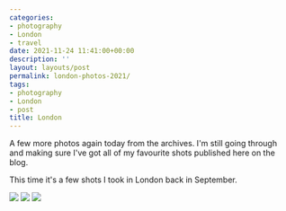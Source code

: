 ```yaml
---
categories:
- photography
- London
- travel
date: 2021-11-24 11:41:00+00:00
description: ''
layout: layouts/post
permalink: london-photos-2021/
tags:
- photography
- London
- post
title: London
---
```


A few more photos again today from the archives. I'm still going through and making sure I've got all of my favourite shots published here on the blog.

This time it's a few shots I took in London back in September.

<img src="https://chrishannah.me/images/2021/11/IMG_3228.png">

<img src="https://chrishannah.me/images/2021/11/DSCF1469.png">

<img src="https://chrishannah.me/images/2021/11/DSCF1455.png">
